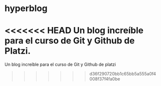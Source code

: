 # hyperblog
<<<<<<< HEAD
Un blog increíble para el curso de Git y Github de Platzi.
=======
Un blog increíble para el curso de Git y Github de platzi
>>>>>>> d36f290720bb1c65bb5a555a0f4008f37f4fa0be
